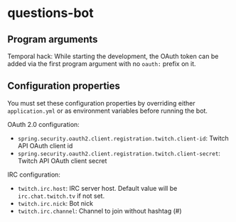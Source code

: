 # questions-bot

## Program arguments

Temporal hack: 
While starting the development, the OAuth token can be added via the first program argument with no ``oauth:`` prefix on it.

## Configuration properties

You must set these configuration properties by overriding either ``application.yml`` or as environment variables before running the bot.

OAuth 2.0 configuration:

- ``spring.security.oauth2.client.registration.twitch.client-id``: Twitch API OAuth client id
- ``spring.security.oauth2.client.registration.twitch.client-secret``: Twitch API OAuth client secret

IRC configuration:

- ``twitch.irc.host``: IRC server host. Default value will be ``irc.chat.twitch.tv`` if not set.
- ``twitch.irc.nick``: Bot nick
- ``twitch.irc.channel``: Channel to join without hashtag (#)


